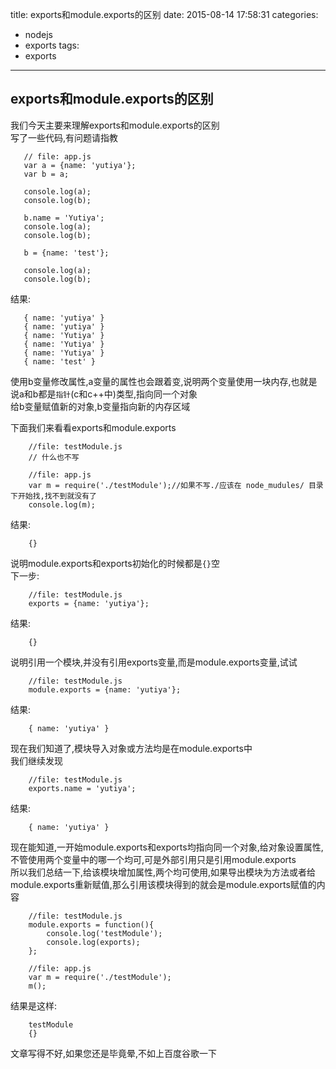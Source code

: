 title: exports和module.exports的区别
date: 2015-08-14 17:58:31
categories:
- nodejs
- exports
tags:
- exports
---

## exports和module.exports的区别

我们今天主要来理解exports和module.exports的区别    
写了一些代码,有问题请指教      
 
 ``` code
    // file: app.js
    var a = {name: 'yutiya'};
    var b = a;

    console.log(a);
    console.log(b);

    b.name = 'Yutiya';
    console.log(a);
    console.log(b);

    b = {name: 'test'};

    console.log(a);
    console.log(b); 
 ```
 
 结果:    

 ``` text
    { name: 'yutiya' }
    { name: 'yutiya' }
    { name: 'Yutiya' }
    { name: 'Yutiya' }
    { name: 'Yutiya' }
    { name: 'test' }
 ```
使用b变量修改属性,a变量的属性也会跟着变,说明两个变量使用一块内存,也就是说a和b都是`指针`(c和c++中)类型,指向同一个对象    
给b变量赋值新的对象,b变量指向新的内存区域    

<!-- more -->

下面我们来看看exports和module.exports    

``` code
    //file: testModule.js
    // 什么也不写

    //file: app.js
    var m = require('./testModule');//如果不写./应该在 node_mudules/ 目录下开始找,找不到就没有了
    console.log(m);
```

结果:    

``` text
    {}
```

说明module.exports和exports初始化的时候都是`{}`空    
下一步:    

``` code
    //file: testModule.js
    exports = {name: 'yutiya'};
```

结果:    

``` text
    {}
```

说明引用一个模块,并没有引用exports变量,而是module.exports变量,试试

``` code
    //file: testModule.js
    module.exports = {name: 'yutiya'};
```

结果:    

``` text
    { name: 'yutiya' }
```

现在我们知道了,模块导入对象或方法均是在module.exports中    
我们继续发现    

``` code
    //file: testModule.js
    exports.name = 'yutiya';
```

结果:

``` text
    { name: 'yutiya' }
```

现在能知道,一开始module.exports和exports均指向同一个对象,给对象设置属性,不管使用两个变量中的哪一个均可,可是外部引用只是引用module.exports     
所以我们总结一下,给该模块增加属性,两个均可使用,如果导出模块为方法或者给module.exports重新赋值,那么引用该模块得到的就会是module.exports赋值的内容

``` code
    //file: testModule.js
    module.exports = function(){
        console.log('testModule');
        console.log(exports);
    };

    //file: app.js
    var m = require('./testModule');
    m();
```

结果是这样:    

``` text
    testModule
    {}
```

文章写得不好,如果您还是毕竟晕,不如上百度谷歌一下
